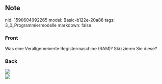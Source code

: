 ## Note
nid: 1590604092265
model: Basic-b122e-20a86
tags: 3_0_Programmiermodelle
markdown: false

### Front
Was eine Verallgemeinerte Registermaschine (RAM)? Skizzieren Sie diese?

### Back
<img src="paste-9209eab584eeea1918009a133b973a48ad4d654d.jpg">
<div><img src=
"paste-6e25586fd467bf6f32cca82bc0d9eb7c68f1b4cd.jpg"></div>
